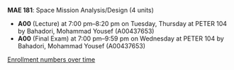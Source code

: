 **MAE 181**: Space Mission Analysis/Design (4 units)

- **A00** (Lecture) at 7:00 pm–8:20 pm on Tuesday, Thursday at PETER 104 by Bahadori, Mohammad Yousef (A00437653)
- **A00** (Final Exam) at 7:00 pm–9:59 pm on Wednesday at PETER 104 by Bahadori, Mohammad Yousef (A00437653)

[Enrollment numbers over time](./MAE181.tsv)
